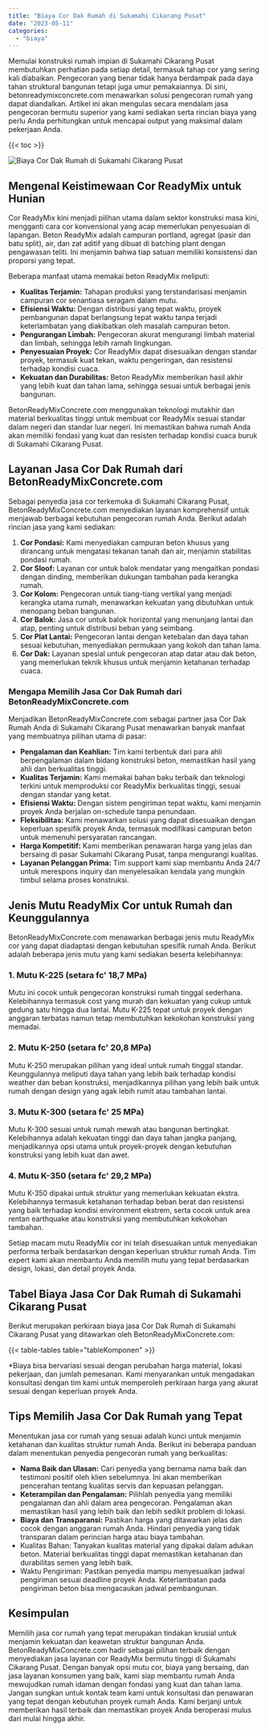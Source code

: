 ```yaml
---
title: "Biaya Cor Dak Rumah di Sukamahi Cikarang Pusat"
date: "2023-05-11"
categories: 
  - "biaya"
---
```


Memulai konstruksi rumah impian di Sukamahi Cikarang Pusat membutuhkan perhatian pada setiap detail, termasuk tahap cor yang sering kali diabaikan. Pengecoran yang benar tidak hanya berdampak pada daya tahan struktural bangunan tetapi juga umur pemakaiannya. Di sini, betonreadymixconcrete.com menawarkan solusi pengecoran rumah yang dapat diandalkan. Artikel ini akan mengulas secara mendalam jasa pengecoran bermutu superior yang kami sediakan serta rincian biaya yang perlu Anda perhitungkan untuk mencapai output yang maksimal dalam pekerjaan Anda.

{{< toc >}}

![Biaya Cor Dak Rumah di Sukamahi Cikarang Pusat](https://betoncor8.github.io/cor/harga-beton-readymix-concrete%20(24).png)

## Mengenal Keistimewaan Cor ReadyMix untuk Hunian

Cor ReadyMix kini menjadi pilihan utama dalam sektor konstruksi masa kini, mengganti cara cor konvensional yang acap memerlukan penyesuaian di lapangan. Beton ReadyMix adalah campuran portland, agregat (pasir dan batu split), air, dan zat aditif yang dibuat di batching plant dengan pengawasan teliti. Ini menjamin bahwa tiap satuan memiliki konsistensi dan proporsi yang tepat.

Beberapa manfaat utama memakai beton ReadyMix meliputi:

- **Kualitas Terjamin:** Tahapan produksi yang terstandarisasi menjamin campuran cor senantiasa seragam dalam mutu.
- **Efisiensi Waktu:** Dengan distribusi yang tepat waktu, proyek pembangunan dapat berlangsung tepat waktu tanpa terjadi keterlambatan yang diakibatkan oleh masalah campuran beton.
- **Pengurangan Limbah:** Pengecoran akurat mengurangi limbah material dan limbah, sehingga lebih ramah lingkungan.
- **Penyesuaian Proyek:** Cor ReadyMix dapat disesuaikan dengan standar proyek, termasuk kuat tekan, waktu pengeringan, dan resistensi terhadap kondisi cuaca.
- **Kekuatan dan Durabilitas:** Beton ReadyMix memberikan hasil akhir yang lebih kuat dan tahan lama, sehingga sesuai untuk berbagai jenis bangunan.

BetonReadyMixConcrete.com menggunakan teknologi mutakhir dan material berkualitas tinggi untuk membuat cor ReadyMix sesuai standar dalam negeri dan standar luar negeri. Ini memastikan bahwa rumah Anda akan memiliki fondasi yang kuat dan resisten terhadap kondisi cuaca buruk di Sukamahi Cikarang Pusat.

## Layanan Jasa Cor Dak Rumah dari BetonReadyMixConcrete.com

Sebagai penyedia jasa cor terkemuka di Sukamahi Cikarang Pusat, BetonReadyMixConcrete.com menyediakan layanan komprehensif untuk menjawab berbagai kebutuhan pengecoran rumah Anda. Berikut adalah rincian jasa yang kami sediakan:

1. **Cor Pondasi:** Kami menyediakan campuran beton khusus yang dirancang untuk mengatasi tekanan tanah dan air, menjamin stabilitas pondasi rumah.
2. **Cor Sloof:** Layanan cor untuk balok mendatar yang mengaitkan pondasi dengan dinding, memberikan dukungan tambahan pada kerangka rumah.
3. **Cor Kolom:** Pengecoran untuk tiang-tiang vertikal yang menjadi kerangka utama rumah, menawarkan kekuatan yang dibutuhkan untuk menopang beban bangunan.
4. **Cor Balok:** Jasa cor untuk balok horizontal yang menunjang lantai dan atap, penting untuk distribusi beban yang seimbang.
5. **Cor Plat Lantai:** Pengecoran lantai dengan ketebalan dan daya tahan sesuai kebutuhan, menyediakan permukaan yang kokoh dan tahan lama.
6. **Cor Dak:** Layanan spesial untuk pengecoran atap datar atau dak beton, yang memerlukan teknik khusus untuk menjamin ketahanan terhadap cuaca.

### Mengapa Memilih Jasa Cor Dak Rumah dari BetonReadyMixConcrete.com

Menjadikan BetonReadyMixConcrete.com sebagai partner jasa Cor Dak Rumah Anda di Sukamahi Cikarang Pusat menawarkan banyak manfaat yang membuatnya pilihan utama di pasar:

- **Pengalaman dan Keahlian:** Tim kami terbentuk dari para ahli berpengalaman dalam bidang konstruksi beton, memastikan hasil yang ahli dan berkualitas tinggi.
- **Kualitas Terjamin:** Kami memakai bahan baku terbaik dan teknologi terkini untuk memproduksi cor ReadyMix berkualitas tinggi, sesuai dengan standar yang ketat.
- **Efisiensi Waktu:** Dengan sistem pengiriman tepat waktu, kami menjamin proyek Anda berjalan on-schedule tanpa penundaan.
- **Fleksibilitas:** Kami menawarkan solusi yang dapat disesuaikan dengan keperluan spesifik proyek Anda, termasuk modifikasi campuran beton untuk memenuhi persyaratan rancangan.
- **Harga Kompetitif:** Kami memberikan penawaran harga yang jelas dan bersaing di pasar Sukamahi Cikarang Pusat, tanpa mengurangi kualitas.
- **Layanan Pelanggan Prima:** Tim support kami siap membantu Anda 24/7 untuk merespons inquiry dan menyelesaikan kendala yang mungkin timbul selama proses konstruksi.

## Jenis Mutu ReadyMix Cor untuk Rumah dan Keunggulannya

BetonReadyMixConcrete.com menawarkan berbagai jenis mutu ReadyMix cor yang dapat diadaptasi dengan kebutuhan spesifik rumah Anda. Berikut adalah beberapa jenis mutu yang kami sediakan beserta kelebihannya:

### 1\. Mutu K-225 (setara fc' 18,7 MPa)

Mutu ini cocok untuk pengecoran konstruksi rumah tinggal sederhana. Kelebihannya termasuk cost yang murah dan kekuatan yang cukup untuk gedung satu hingga dua lantai. Mutu K-225 tepat untuk proyek dengan anggaran terbatas namun tetap membutuhkan kekokohan konstruksi yang memadai.

### 2\. Mutu K-250 (setara fc' 20,8 MPa)

Mutu K-250 merupakan pilihan yang ideal untuk rumah tinggal standar. Keunggulannya meliputi daya tahan yang lebih baik terhadap kondisi weather dan beban konstruksi, menjadikannya pilihan yang lebih baik untuk rumah dengan design yang agak lebih rumit atau tambahan lantai.

### 3\. Mutu K-300 (setara fc' 25 MPa)

Mutu K-300 sesuai untuk rumah mewah atau bangunan bertingkat. Kelebihannya adalah kekuatan tinggi dan daya tahan jangka panjang, menjadikannya opsi utama untuk proyek-proyek dengan kebutuhan konstruksi yang lebih kuat dan awet.

### 4\. Mutu K-350 (setara fc' 29,2 MPa)

Mutu K-350 dipakai untuk struktur yang memerlukan kekuatan ekstra. Kelebihannya termasuk ketahanan terhadap beban berat dan resistensi yang baik terhadap kondisi environment ekstrem, serta cocok untuk area rentan earthquake atau konstruksi yang membutuhkan kekokohan tambahan.

Setiap macam mutu ReadyMix cor ini telah disesuaikan untuk menyediakan performa terbaik berdasarkan dengan keperluan struktur rumah Anda. Tim expert kami akan membantu Anda memilih mutu yang tepat berdasarkan design, lokasi, dan detail proyek Anda.

## Tabel Biaya Jasa Cor Dak Rumah di Sukamahi Cikarang Pusat

Berikut merupakan perkiraan biaya jasa Cor Dak Rumah di Sukamahi Cikarang Pusat yang ditawarkan oleh BetonReadyMixConcrete.com:

{{< table-tables table="tableKomponen" >}}

\*Biaya bisa bervariasi sesuai dengan perubahan harga material, lokasi pekerjaan, dan jumlah pemesanan. Kami menyarankan untuk mengadakan konsultasi dengan tim kami untuk memperoleh perkiraan harga yang akurat sesuai dengan keperluan proyek Anda.

## Tips Memilih Jasa Cor Dak Rumah yang Tepat

Menentukan jasa cor rumah yang sesuai adalah kunci untuk menjamin ketahanan dan kualitas struktur rumah Anda. Berikut ini beberapa panduan dalam menentukan penyedia pengecoran rumah yang berkualitas:

- **Nama Baik dan Ulasan:** Cari penyedia yang bernama nama baik dan testimoni positif oleh klien sebelumnya. Ini akan memberikan pencerahan tentang kualitas servis dan kepuasan pelanggan.
- **Keterampilan dan Pengalaman:** Pilihlah penyedia yang memiliki pengalaman dan ahli dalam area pengecoran. Pengalaman akan memastikan hasil yang lebih baik dan lebih sedikit problem di lokasi.
- **Biaya dan Transparansi:** Pastikan harga yang ditawarkan jelas dan cocok dengan anggaran rumah Anda. Hindari penyedia yang tidak transparan dalam perincian harga atau biaya tambahan.
- Kualitas Bahan: Tanyakan kualitas material yang dipakai dalam adukan beton. Material berkualitas tinggi dapat memastikan ketahanan dan durabilitas semen yang lebih baik.
- Waktu Pengiriman: Pastikan penyedia mampu menyesuaikan jadwal pengiriman sesuai deadline proyek Anda. Keterlambatan pada pengiriman beton bisa mengacaukan jadwal pembangunan.

## Kesimpulan

Memilih jasa cor rumah yang tepat merupakan tindakan krusial untuk menjamin kekuatan dan keawetan struktur bangunan Anda. BetonReadyMixConcrete.com hadir sebagai pilihan terbaik dengan menyediakan jasa layanan cor ReadyMix bermutu tinggi di Sukamahi Cikarang Pusat. Dengan banyak opsi mutu cor, biaya yang bersaing, dan jasa layanan konsumen yang baik, kami siap membantu rumah Anda mewujudkan rumah idaman dengan fondasi yang kuat dan tahan lama. Jangan sungkan untuk kontak team kami untuk konsultasi dan penawaran yang tepat dengan kebutuhan proyek rumah Anda. Kami berjanji untuk memberikan hasil terbaik dan memastikan proyek Anda beroperasi mulus dari mulai hingga akhir.
